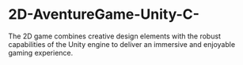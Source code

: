 # 2D-AventureGame-Unity-C-
The 2D game combines creative design elements with the robust capabilities of the Unity engine to deliver an immersive and enjoyable gaming experience.
